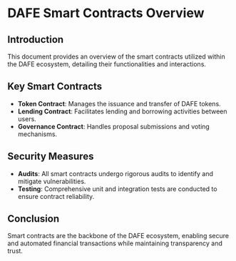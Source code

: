 # DAFE Smart Contracts Overview

## Introduction
This document provides an overview of the smart contracts utilized within the DAFE ecosystem, detailing their functionalities and interactions.

## Key Smart Contracts
- **Token Contract**: Manages the issuance and transfer of DAFE tokens.
- **Lending Contract**: Facilitates lending and borrowing activities between users.
- **Governance Contract**: Handles proposal submissions and voting mechanisms.

## Security Measures
- **Audits**: All smart contracts undergo rigorous audits to identify and mitigate vulnerabilities.
- **Testing**: Comprehensive unit and integration tests are conducted to ensure contract reliability.

## Conclusion
Smart contracts are the backbone of the DAFE ecosystem, enabling secure and automated financial transactions while maintaining transparency and trust.
